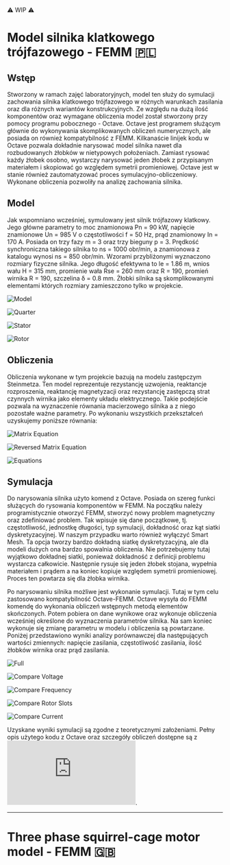 ⚠️ WIP ⚠️
# Model silnika klatkowego trójfazowego - FEMM 🇵🇱
## Wstęp
Stworzony w ramach zajęć laboratoryjnych, model ten służy do symulacji zachowania silnika klatkowego trójfazowego w różnych warunkach zasilania oraz dla różnych wariantów konstrukcyjnych. Ze względu na dużą ilość komponentów oraz wymagane obliczenia model został stworzony przy pomocy programu pobocznego - Octave. Octave jest programem służącym głównie do wykonywania skomplikowanych obliczeń numerycznych, ale posiada on również kompatybilność z FEMM. Kilkanaście linijek kodu w Octave pozwala dokładnie narysować model silnika nawet dla rozbudowanych żłobków w nietypowych położeniach. Zamiast rysować każdy żłobek osobno, wystarczy narysować jeden żłobek z przypisanym materiałem i skopiować go względem symetrii promieniowej. Octave jest w stanie również zautomatyzować proces symulacyjno-obliczeniowy. Wykonane obliczenia pozwoliły na analizę zachowania silnika.
## Model
Jak wspomniano wcześniej, symulowany jest silnik trójfazowy klatkowy. Jego główne parametry to moc znamionowa Pn = 90 kW, napięcie znamionowe Un = 985 V o częstotliwości f = 50 Hz, prąd znamionowy In = 170 A. Posiada on trzy fazy m = 3 oraz trzy bieguny p = 3. Prędkość synchroniczna takiego silnika to ns = 1000 obr/min, a znamionowa z katalogu wynosi ns = 850 obr/min. Wzorami przybliżonymi wyznaczono rozmiary fizyczne silnika. Jego długość efektywna to le = 1.86 m, wnios wału H = 315 mm, promienie wała Rse = 260 mm oraz R = 190, promień wirnika R = 190, szczelina δ = 0.8 mm. Żłobki silnika są skomplikowanymi elementami których rozmiary zamieszczono tylko w projekcie.

![Model](https://github.com/Kacper-Hoffman/Electrical-Motor/blob/main/full.png)

![Quarter](https://github.com/Kacper-Hoffman/Electrical-Motor/blob/main/quarter.png)

![Stator](https://github.com/Kacper-Hoffman/Electrical-Motor/blob/main/stator_cog.png)

![Rotor](https://github.com/Kacper-Hoffman/Electrical-Motor/blob/main/rotor_cog.png)

## Obliczenia
Obliczenia wykonane w tym projekcie bazują na modelu zastępczym Steinmetza. Ten model reprezentuje rezystancję uzwojenia, reaktancje rozproszenia, reaktancję magnetyzacji oraz rezystancję zastępczą strat czynnych wirnika jako elementy układu elektrycznego. Takie podejście pozwala na wyznaczenie równania macierzowego silnika a z niego pozostałe ważne parametry. Po wykonaniu wszystkich przekształceń uzyskujemy poniższe równania:

![Matrix Equation](https://github.com/Kacper-Hoffman/Electrical-Motor/blob/main/matrix.png)

![Reversed Matrix Equation](https://github.com/Kacper-Hoffman/Electrical-Motor/blob/main/reverse_matrix.png)

![Equations](https://github.com/Kacper-Hoffman/Electrical-Motor/blob/main/equations.png)

## Symulacja
Do narysowania silnika użyto komend z Octave. Posiada on szereg funkci służących do rysowania komponentów w FEMM. Na początku należy programistycznie otworzyć FEMM, stworzyć nowy problem magnetyczny oraz zdefiniować problem. Tak wpisuje się dane początkowe, tj. częstotliwość, jednostkę długości, typ symulacji, dokładność oraz kąt siatki dyskretyzacyjnej. W naszym przypadku warto również wyłączyć Smart Mesh. Ta opcja tworzy bardzo dokładną siatkę dyskretyzacyjną, ale dla modeli dużych ona bardzo spowalnia obliczenia. Nie potrzebujemy tutaj wyjątkowo dokładnej siatki, ponieważ dokładność z definicji problemu wystarcza całkowicie. Następnie rysuje się jeden żłobek stojana, wypełnia materiałem i prądem a na koniec kopiuje względem symetrii promieniowej. Proces ten powtarza się dla żłobka wirnika.

Po narysowaniu silnika możliwe jest wykonanie symulacji. Tutaj w tym celu zastosowano kompatybilność Octave-FEMM. Octave wysyła do FEMM komendę do wykonania obliczeń wstępnych metodą elementów skończonych. Potem pobiera on dane wynikowe oraz wykonuje obliczenia wcześniej określone do wyznaczenia parametrów silnika. Na sam koniec wykonuje się zmianę parametru w modelu i obliczenia są powtarzane. Poniżej przedstawiono wyniki analizy porównawczej dla następujących wartości zmiennych: napięcie zasilania, częstotliwość zasilania, ilość żłobków wirnika oraz prąd zasilania.

![Full](https://github.com/Kacper-Hoffman/Electrical-Motor/blob/main/full_results.png)

![Compare Voltage](https://github.com/Kacper-Hoffman/Electrical-Motor/blob/main/results_compare_0908Un.png)

![Compare Frequency](https://github.com/Kacper-Hoffman/Electrical-Motor/blob/main/results_compare_0908fs.png)

![Compare Rotor Slots](https://github.com/Kacper-Hoffman/Electrical-Motor/blob/main/results_compare_6468Qr.png)

![Compare Current](https://github.com/Kacper-Hoffman/Electrical-Motor/blob/main/results_compare_Un33A.png)

Uzyskane wyniki symulacji są zgodne z teoretycznymi założeniami. Pełny opis użytego kodu z Octave oraz szczegóły obliczeń dostępne są z ![moim projekcie](https://github.com/Kacper-Hoffman/Electrical-Motor/blob/main/Kacper%20Hoffman%20-%20FEMM%20Projekt.pdf).

---
# Three phase squirrel-cage motor model - FEMM 🇬🇧
